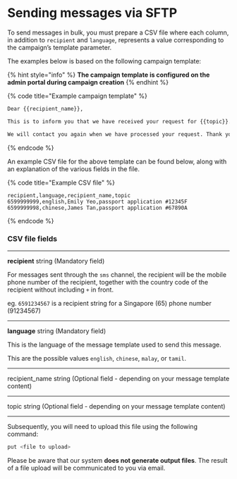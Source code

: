 # Sending messages via SFTP

To send messages in bulk, you must prepare a CSV file where each column, in addition to `recipient` and `language`, represents a value corresponding to the campaign’s template parameter.

The examples below is based on the following campaign template:

{% hint style="info" %}
**The campaign template is configured on the admin portal during campaign creation**
{% endhint %}

{% code title="Example campaign template" %}
```bash
Dear {{recipient_name}},

This is to inform you that we have received your request for {{topic}}.

We will contact you again when we have processed your request. Thank you.
```
{% endcode %}



An example CSV file for the above template can be found below, along with an explanation of the various fields in the file.

{% code title="Example CSV file" %}
```
recipient,language,recipient_name,topic
6599999999,english,Emily Yeo,passport application #12345F
6599999998,chinese,James Tan,passport application #67890A
```
{% endcode %}

### **CSV file fields**

***

**recipient** string (Mandatory field)

For messages sent through the `sms` channel, the recipient will be the mobile phone number of the recipient, together with the country code of the recipient without including `+` in front.&#x20;

eg. `6591234567` is a recipient string for a Singapore (65) phone number (91234567)

***

**language** string (Mandatory field)

This is the language of the message template used to send this message.

This are the possible values `english`, `chinese`, `malay`, or `tamil`.

***

recipient\_name string (Optional field - depending on your message template content)

***

topic string (Optional field - depending on your message template content)

***



Subsequently, you will need to upload this file using the following command:

```bash
put <file to upload>
```

Please be aware that our system **does not generate output files**. The result of a file upload will be communicated to you via email.
